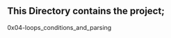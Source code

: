 This Directory contains the project;
----------------------------------
0x04-loops_conditions_and_parsing
